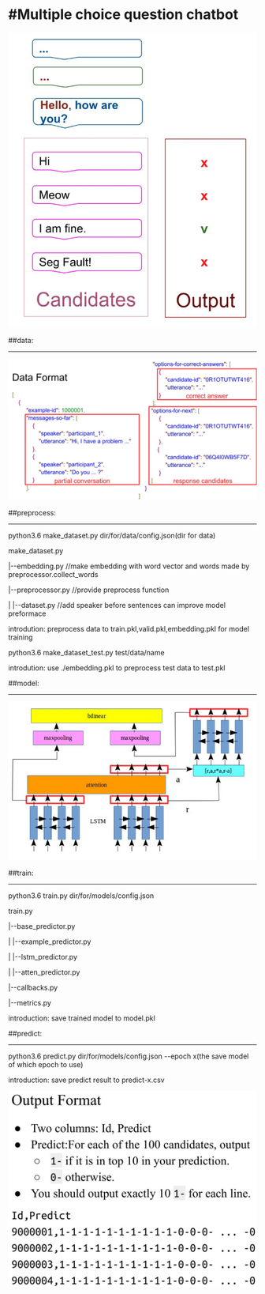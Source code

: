 #Multiple choice question chatbot
========

![image](https://github.com/TaiChunYen/adl_hw1/blob/master/picture/lstm_chatbot.jpg)

##data:
_______
![image](https://github.com/TaiChunYen/adl_hw1/blob/master/picture/dataformat.jpg)

##preprocess:
____
python3.6 make_dataset.py dir/for/data/config.json(dir for data) 

make_dataset.py 
<p align="left">|--embedding.py	//make embedding with word vector and words made by preprocessor.collect_words</p>
<p align="left">|--preprocessor.py	//provide preprocess function</p>
<p align="left">| |--dataset.py	//add speaker before sentences can improve model preformace</p>

introdution:
preprocess data to train.pkl,valid.pkl,embedding.pkl for model training

python3.6 make_dataset_test.py test/data/name

introdution:
use ./embedding.pkl to preprocess test data to test.pkl

##model:
____
![image](https://github.com/TaiChunYen/adl_hw1/blob/master/picture/model_struct.jpg)

##train:
___
python3.6 train.py dir/for/models/config.json

train.py
<p align="left">|--base_predictor.py</p>
<p align="left">| |--example_predictor.py</p>
<p align="left">| |--lstm_predictor.py</p>
<p align="left">| |--atten_predictor.py</p>
<p align="left">|--callbacks.py</p>
<p align="left">|--metrics.py</p>

introduction:
save trained model to model.pkl

##predict:
__________________________
python3.6 predict.py dir/for/models/config.json --epoch x(the save model of which epoch to use)

introduction:
save predict result to predict-x.csv

![image](https://github.com/TaiChunYen/adl_hw1/blob/master/picture/outputformat.jpg)

